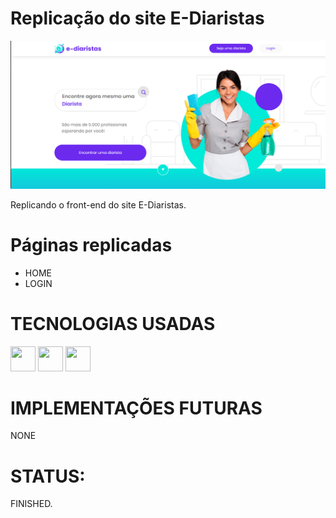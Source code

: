 # Replicação do site E-Diaristas #

![Alt text](screen.png)

Replicando o front-end do site E-Diaristas.

# Páginas replicadas #

- HOME
- LOGIN
  
# TECNOLOGIAS USADAS #

<img src="https://cdn.jsdelivr.net/gh/devicons/devicon/icons/html5/html5-plain-wordmark.svg" width="40" height="40"/>
<img src="https://cdn.jsdelivr.net/gh/devicons/devicon/icons/css3/css3-original.svg" width="40" height="40"/>
<img src="https://cdn.jsdelivr.net/gh/devicons/devicon/icons/javascript/javascript-original.svg" width="40" height="40"/>

# IMPLEMENTAÇÕES FUTURAS #

NONE

# STATUS: # 

FINISHED.
          


